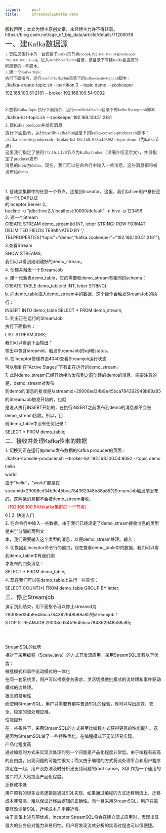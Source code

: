 ```yaml
---
layout:     post
title:      Streamsql&&Kafka demo
---
```

<div id="article_content" class="article_content clearfix csdn-tracking-statistics" data-pid="blog" data-mod="popu_307" data-dsm="post">
								<div class="article-copyright">
					版权声明：本文为博主原创文章，未经博主允许不得转载。					https://blog.csdn.net/age_of_big_data/article/details/71205036				</div>
								            <link rel="stylesheet" href="https://csdnimg.cn/release/phoenix/template/css/ck_htmledit_views-f76675cdea.css">
						<div class="htmledit_views" id="content_views">
                
<div style="line-height:1.875;font-size:14px;"><span style="font-size:24px;font-family:'Simsun-FZ';color:#333333;">一、建Kafka数据源</span></div>
<div style="line-height:1.5;font-size:14px;"><span style="font-size:13px;font-family:SimSun, STSong;color:#333333;">1. 登陆您集群中的一台安装了Kafka的节点(node4,192.168.100.54)(zookeeper 192.168.100.51-53)。进入/usr/lib/kafka/bin目录，该目录下有建Kafka数据源的</span></div>
<div style="line-height:1.5;font-size:14px;"><span style="font-size:13px;font-family:SimSun, STSong;color:#333333;">所需要的一些脚本。</span></div>
<div style="line-height:1.5;font-size:14px;"><span style="font-size:13px;font-family:SimSun, STSong;color:#333333;">1. 建一个Kafka Topic</span></div>
<div style="line-height:1.5;font-size:14px;"><span style="font-size:13px;font-family:SimSun, STSong;color:#333333;">执行下面指令，运行/usr/lib/kafka/bin目录下的kafka-create-topic.sh脚本：</span></div>
<div style="line-height:1.875;font-size:14px;">./kafka-create-topic.sh --partition 3 --topic demo --zookeeper 192.168.100.51:2181 --broker 192.168.100.54:9092</div>
<div style="line-height:1.875;font-size:14px;"><br></div>
<div><img src="" alt=""></div>
<div style="line-height:1.875;font-size:14px;">2.<span style="font-size:13px;font-family:SimSun, STSong;color:#333333;">查看Kafka Topic 执行下面指令，运行/usr/lib/kafka/bin目录下的kafka-list-topic.sh脚本</span></div>
<div style="line-height:1.875;font-size:14px;">./kafka-list-topic.sh --zookeeper 192.168.100.51:2181</div>
<div><img src="" alt=""></div>
<div style="line-height:1.875;font-size:14px;"><span style="font-family:interm;color:#333333;">3. 建Kafka producer并发布消息</span></div>
<div style="line-height:1.5;font-size:14px;"><span style="font-family:interm;color:#333333;">执行下面指令，运行/usr/lib/kafka/bin目录下的kafka-console-producer.sh脚本：</span></div>
<div style="line-height:1.5;font-size:14px;"><span style="font-family:interm;color:#333333;">./kafka-console-producer.sh --broker-list 192.168.100.54:9092 --topic demo（为kafka节点）</span></div>
<div style="line-height:1.5;font-size:14px;"><span style="font-family:interm;color:#333333;">这里我们指定了使用172.16.1.128节点为Kafka broker（详细介绍见后文），并且指定了producer发布</span></div>
<div style="line-height:1.5;font-size:14px;"><span style="font-family:interm;color:#333333;">消息的topic为demo。现在，我们可以在命令行中输入一些消息，这些消息都将被发布给demo</span></div>
<div style="line-height:1.5;font-size:14px;"><br></div>
<div style="line-height:1.5;font-size:14px;"><br></div>
<div style="line-height:1.5;font-size:14px;">1. 登陆您集群中的任意一个节点，连接到Inceptor。这里，我们以hive用户身份连接一个LDAP认证</div>
<div style="line-height:1.5;font-size:14px;">的Inceptor Server 2。</div>
<div style="line-height:1.5;font-size:14px;">beeline -u "jdbc:hive2://localhost:10000/default" -n hive -p 123456</div>
<div style="line-height:1.5;font-size:14px;">2. 建一个Stream</div>
<div style="line-height:1.5;font-size:14px;">CREATE STREAM demo_stream(id INT, letter STRING) ROW FORMAT DELIMITED FIELDS TERMINATED BY ','</div>
<div style="line-height:1.875;font-size:14px;">TBLPROPERTIES("topic"="demo","kafka.zookeeper"="192.168.100.51:2181");</div>
<div><img src="" alt=""></div>
<div style="line-height:1.875;font-size:14px;">3.查看Stream</div>
<div style="line-height:1.875;font-size:14px;">SHOW STREAMS;</div>
<div style="line-height:1.875;font-size:14px;">我们可以看到刚刚建好的demo_stream。</div>
<div style="line-height:1.875;font-size:14px;">4. 创建并触发一个StreamJob</div>
<div style="line-height:1.875;font-size:14px;">a. 建一张新表demo_table，它的需要和demo_stream有相同的schema：</div>
<div style="line-height:1.875;font-size:14px;">CREATE TABLE demo_table(id INT, letter STRING);</div>
<div style="line-height:1.875;font-size:14px;">b. 向demo_table插入demo_stream中的数据，这个操作会触发StreamJob的执行：</div>
<div style="line-height:1.875;font-size:14px;">INSERT INTO demo_table SELECT * FROM demo_stream;</div>
<div style="line-height:1.875;font-size:14px;">5. 列出正在运行的StreamJob</div>
<div style="line-height:1.875;font-size:14px;">执行下面指令：</div>
<div style="line-height:1.875;font-size:14px;">LIST STREAMJOBS;</div>
<div style="line-height:1.875;font-size:14px;">我们可以看到下面输出：</div>
<div style="line-height:1.875;font-size:14px;">输出中包含streamid，触发StreamJob的sql和status。</div>
<div><img src="" alt=""></div>
<div style="line-height:1.875;font-size:14px;">6..在Inceptor管理界面4040查看Streamjob运行状态</div>
<div style="line-height:1.875;font-size:14px;">可以看到在“Active Stages”下有正在运行的demo_stream。</div>
<div style="line-height:1.875;font-size:14px;">7. 此时demo_stream已经开始接收发布到之前创建的demo的消息。需要注意的是，demo_stream对发布</div>
<div style="line-height:1.875;font-size:14px;">到demo的消息的接收是从streamid=29008ed34b9e45bca784362948b88a85的StreamJob触发开始的，也就</div>
<div style="line-height:1.875;font-size:14px;">是说从执行INSERT开始的，在执行INSERT之前发布到demo的消息都不会被demo_stream接收。所以，目</div>
<div style="line-height:1.875;font-size:14px;">前demo_table中没有任何记录：</div>
<div style="line-height:1.875;font-size:14px;">SELECT * FROM demo_table;</div>
<div><img src="" alt=""></div>
<div style="line-height:1.875;font-size:14px;"><span style="font-size:18px;">二、接收并处理Kafka传来的数据</span></div>
<div style="line-height:1.875;font-size:14px;">1. 切换到正在运行向demo发布数据的Kafka producer的页面：</div>
<div style="line-height:1.875;font-size:14px;">./kafka-console-producer.sh --broker-list 192.168.100.54:9092 --topic demo</div>
<div style="line-height:1.875;font-size:14px;">hello</div>
<div style="line-height:1.875;font-size:14px;">world</div>
<div style="line-height:1.875;font-size:14px;">由于“hello”，“world”都是在streamid=29008ed34b9e45bca784362948b88a85的StreamJob触发前发布的，这两条消息都不会被demo_stream接收。</div>
<div style="line-height:1.875;font-size:14px;"><span style="color:#FF0000;">（192.168.100.54为kafka集群的一个节点）</span></div>
<div style="line-height:1.875;font-size:14px;">6 | 2. 快速入门</div>
<div style="line-height:1.875;font-size:14px;">2. 在命令行中输入一些数据。由于我们已经规定了demo_stream接收消息的类型是由“,”分隔的两列文</div>
<div style="line-height:1.875;font-size:14px;">本，我们需要输入这个类型的消息，以便demo_stream处理。输入：</div>
<div><img src="" alt=""></div>
<div style="line-height:1.875;font-size:14px;">3. 切换回到Inceptor命令行的窗口，现在查看demo_table中的数据，我们可以看到demo_table中有我们刚</div>
<div style="line-height:1.875;font-size:14px;">才发布的四条消息：</div>
<div style="line-height:1.875;font-size:14px;">SELECT * FROM demo_table;</div>
<div><img src="" alt=""></div>
<div style="line-height:1.875;font-size:14px;">4. 现在我们可以在demo_table上进行一些查询：</div>
<div style="line-height:1.875;font-size:14px;">SELECT COUNT(*) FROM demo_table GROUP BY letter;</div>
<div><img src="" alt=""></div>
<div style="line-height:1.875;font-size:14px;"><span style="font-size:18px;">三、停止Streamjob</span></div>
<div style="line-height:1.875;font-size:14px;">演示到此结束，用下面指令可以停止streamid为29008ed34b9e45bca784362948b88a85的streamjob：</div>
<div style="line-height:1.875;font-size:14px;">STOP STREAMJOB 29008ed34b9e45bca784362948b88a85;</div>
<div><img src="" alt=""></div>
<div style="line-height:1.875;font-size:14px;"><br></div>
<div style="line-height:1.875;font-size:14px;"><br></div>
<div style="line-height:1.875;font-size:14px;">StreamSQL的优势</div>
<div style="line-height:1.875;font-size:14px;">相对于采用编程（Scala/Java）的方式开发流应用，采用StreamSQL具有以下优势：</div>
<div style="line-height:1.875;font-size:14px;">微批模式和事件驱动模式的一体化</div>
<div style="line-height:1.875;font-size:14px;">在同一套系统里，用户可以根据业务需求，灵活切换微批模式的流处理和事件驱动模式的流处理。</div>
<div style="line-height:1.875;font-size:14px;">极高的易用性</div>
<div style="line-height:1.875;font-size:14px;">而使用StreamSQL，用户只需要有编写普通SQL的经验，就可以写出高效、安全、稳定的流处理应用。</div>
<div style="line-height:1.875;font-size:14px;">性能提升</div>
<div style="line-height:1.875;font-size:14px;">在一些条件下，采用StreamSQL的方式甚至比编程方式获得更高的性能提升。这是因为StreamSQL做了一些特殊优化，在编程模式下无法轻易实现。</div>
<div style="line-height:1.875;font-size:14px;">产品化程度高</div>
<div style="line-height:1.875;font-size:14px;">通过编程的方式来实现流处理的另一个问题是产品化程度非常低。由于编程有较高的自由度，出现问题的可能性很大；而又由于编程的方式将流处理平台和用户程序绑定在一起，用户没办法及时分析出出错问题的root cause。SQL作为一个通用的接口将大大地提高产品化程度。</div>
<div style="line-height:1.875;font-size:14px;">迁移成本低</div>
<div style="line-height:1.875;font-size:14px;">用户原有的很多业务逻辑是通过SQL实现，如果通过编程的方式迁移到流上，迁移成本非常高，难以保证迁移后逻辑的正确性。而一旦采用StreamSQL，用户只需要修改少量SQL，迁移成本几乎接近零。</div>
<div style="line-height:1.875;font-size:14px;">由于具备上述几项优点，Inceptor StreamSQL将会在建立流式应用时，表现出其强大的业务应对能力和易用性。用户将发现流式分析的实现过程也可以很便捷。</div>
            </div>
                </div>